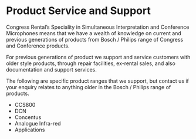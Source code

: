Product Service and Support
===========================

Congress Rental’s Speciality in Simultaneous Interpretation and Conference Microphones means that we have a wealth of knowledge on current and previous generations of products from Bosch / Philips range of Congress and Conference products.

For previous generations of product we support and service customers with older style products, through repair facilities, ex-rental sales, and also documentation and support services.

The following are specific product ranges that we support, but contact us if your enquiry relates to anything older in the Bosch / Philips range of products.

 - CCS800
 - DCN
 - Concentus
 - Analogue Infra-red
 - Applications
